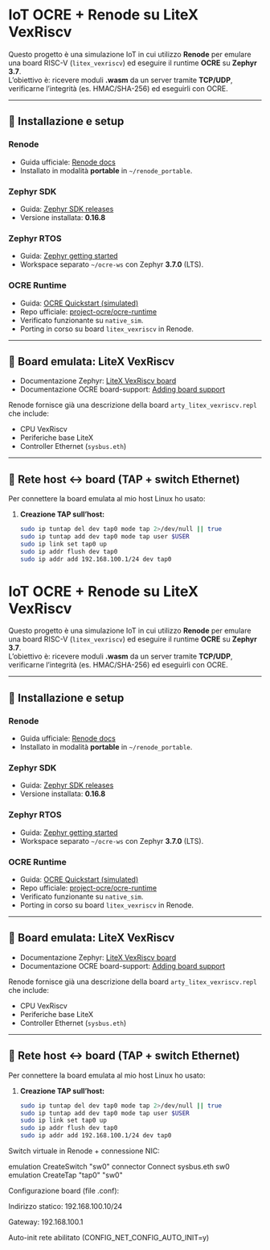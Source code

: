 # IoT OCRE + Renode su LiteX VexRiscv

Questo progetto è una simulazione IoT in cui utilizzo **Renode** per emulare una board RISC-V (`litex_vexriscv`) ed eseguire il runtime **OCRE** su **Zephyr 3.7**.  
L’obiettivo è: ricevere moduli **.wasm** da un server tramite **TCP/UDP**, verificarne l’integrità (es. HMAC/SHA-256) ed eseguirli con OCRE.

---

## 🔹 Installazione e setup

### Renode
- Guida ufficiale: [Renode docs](https://renode.readthedocs.io)  
- Installato in modalità **portable** in `~/renode_portable`.

### Zephyr SDK
- Guida: [Zephyr SDK releases](https://github.com/zephyrproject-rtos/sdk-ng/releases)  
- Versione installata: **0.16.8**

### Zephyr RTOS
- Guida: [Zephyr getting started](https://docs.zephyrproject.org/3.7.0/getting_started/index.html)  
- Workspace separato `~/ocre-ws` con Zephyr **3.7.0** (LTS).

### OCRE Runtime
- Guida: [OCRE Quickstart (simulated)](https://docs.project-ocre.org/quickstart/firmware/simulated/)  
- Repo ufficiale: [project-ocre/ocre-runtime](https://github.com/project-ocre/ocre-runtime)  
- Verificato funzionante su `native_sim`.  
- Porting in corso su board `litex_vexriscv` in Renode.

---

## 🔹 Board emulata: LiteX VexRiscv

- Documentazione Zephyr: [LiteX VexRiscv board](https://docs.zephyrproject.org/3.7.0/boards/enjoydigital/litex_vexriscv/doc/index.html)  
- Documentazione OCRE board-support: [Adding board support](https://docs.project-ocre.org/board-support/adding-support/ocre-runtime/)

Renode fornisce già una descrizione della board `arty_litex_vexriscv.repl` che include:
- CPU VexRiscv
- Periferiche base LiteX
- Controller Ethernet (`sysbus.eth`)

---

## 🔹 Rete host ↔ board (TAP + switch Ethernet)

Per connettere la board emulata al mio host Linux ho usato:
1. **Creazione TAP sull’host:**
   ```bash
   sudo ip tuntap del dev tap0 mode tap 2>/dev/null || true
   sudo ip tuntap add dev tap0 mode tap user $USER
   sudo ip link set tap0 up
   sudo ip addr flush dev tap0
   sudo ip addr add 192.168.100.1/24 dev tap0
# IoT OCRE + Renode su LiteX VexRiscv

Questo progetto è una simulazione IoT in cui utilizzo **Renode** per emulare una board RISC-V (`litex_vexriscv`) ed eseguire il runtime **OCRE** su **Zephyr 3.7**.  
L’obiettivo è: ricevere moduli **.wasm** da un server tramite **TCP/UDP**, verificarne l’integrità (es. HMAC/SHA-256) ed eseguirli con OCRE.

---

## 🔹 Installazione e setup

### Renode
- Guida ufficiale: [Renode docs](https://renode.readthedocs.io)  
- Installato in modalità **portable** in `~/renode_portable`.

### Zephyr SDK
- Guida: [Zephyr SDK releases](https://github.com/zephyrproject-rtos/sdk-ng/releases)  
- Versione installata: **0.16.8**

### Zephyr RTOS
- Guida: [Zephyr getting started](https://docs.zephyrproject.org/3.7.0/getting_started/index.html)  
- Workspace separato `~/ocre-ws` con Zephyr **3.7.0** (LTS).

### OCRE Runtime
- Guida: [OCRE Quickstart (simulated)](https://docs.project-ocre.org/quickstart/firmware/simulated/)  
- Repo ufficiale: [project-ocre/ocre-runtime](https://github.com/project-ocre/ocre-runtime)  
- Verificato funzionante su `native_sim`.  
- Porting in corso su board `litex_vexriscv` in Renode.

---

## 🔹 Board emulata: LiteX VexRiscv

- Documentazione Zephyr: [LiteX VexRiscv board](https://docs.zephyrproject.org/3.7.0/boards/enjoydigital/litex_vexriscv/doc/index.html)  
- Documentazione OCRE board-support: [Adding board support](https://docs.project-ocre.org/board-support/adding-support/ocre-runtime/)

Renode fornisce già una descrizione della board `arty_litex_vexriscv.repl` che include:
- CPU VexRiscv
- Periferiche base LiteX
- Controller Ethernet (`sysbus.eth`)

---

## 🔹 Rete host ↔ board (TAP + switch Ethernet)

Per connettere la board emulata al mio host Linux ho usato:
1. **Creazione TAP sull’host:**
   ```bash
   sudo ip tuntap del dev tap0 mode tap 2>/dev/null || true
   sudo ip tuntap add dev tap0 mode tap user $USER
   sudo ip link set tap0 up
   sudo ip addr flush dev tap0
   sudo ip addr add 192.168.100.1/24 dev tap0

Switch virtuale in Renode + connessione NIC:

emulation CreateSwitch "sw0"
connector Connect sysbus.eth sw0
emulation CreateTap "tap0" "sw0"


Configurazione board (file .conf):

Indirizzo statico: 192.168.100.10/24

Gateway: 192.168.100.1

Auto-init rete abilitato (CONFIG_NET_CONFIG_AUTO_INIT=y)
